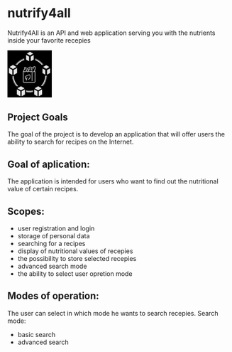 # nutrify4all
Nutrify4All is an API and web application serving you with the nutrients inside your favorite recepies

<img src="/res/img/icon_nutrify4all.png" width="100"></img>

## Project Goals
The goal of the project is to develop an application that will offer users the ability to search for recipes on the Internet.

## Goal of aplication: 
The application is intended for users who want to find out the nutritional value of certain recipes.

## Scopes:
- user registration and login
- storage of personal data
- searching for a recipes
- display of nutritional values of recepies
- the possibility to store selected recepies
- advanced search mode
- the ability to select user opretion mode

## Modes of operation:
 The user can select in which mode he wants to search recepies.
 Search mode:
  - basic search
  - advanced search


